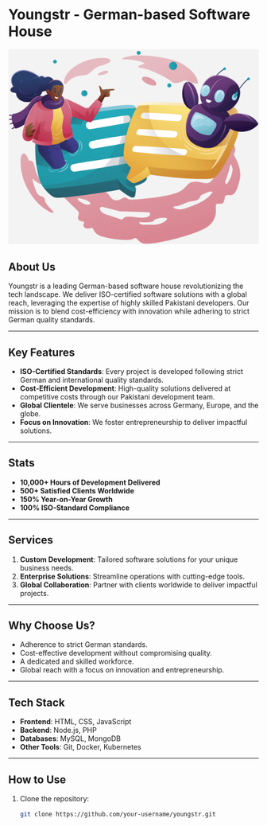 # Youngstr - German-based Software House

![Youngstr Banner](./assets/images/stats-banner.png)

## About Us

Youngstr is a leading German-based software house revolutionizing the tech landscape. We deliver ISO-certified software solutions with a global reach, leveraging the expertise of highly skilled Pakistani developers. Our mission is to blend cost-efficiency with innovation while adhering to strict German quality standards.

---

## Key Features

- **ISO-Certified Standards**: Every project is developed following strict German and international quality standards.
- **Cost-Efficient Development**: High-quality solutions delivered at competitive costs through our Pakistani development team.
- **Global Clientele**: We serve businesses across Germany, Europe, and the globe.
- **Focus on Innovation**: We foster entrepreneurship to deliver impactful solutions.

---

## Stats

- **10,000+ Hours of Development Delivered**
- **500+ Satisfied Clients Worldwide**
- **150% Year-on-Year Growth**
- **100% ISO-Standard Compliance**

---

## Services

1. **Custom Development**: Tailored software solutions for your unique business needs.
2. **Enterprise Solutions**: Streamline operations with cutting-edge tools.
3. **Global Collaboration**: Partner with clients worldwide to deliver impactful projects.

---

## Why Choose Us?

- Adherence to strict German standards.
- Cost-effective development without compromising quality.
- A dedicated and skilled workforce.
- Global reach with a focus on innovation and entrepreneurship.

---

## Tech Stack

- **Frontend**: HTML, CSS, JavaScript
- **Backend**: Node.js, PHP
- **Databases**: MySQL, MongoDB
- **Other Tools**: Git, Docker, Kubernetes

---

## How to Use

1. Clone the repository:
   ```bash
   git clone https://github.com/your-username/youngstr.git
   ```
